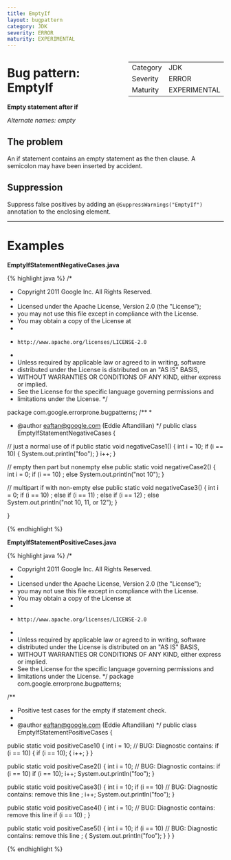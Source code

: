 ```yaml
---
title: EmptyIf
layout: bugpattern
category: JDK
severity: ERROR
maturity: EXPERIMENTAL
---
```


<div style="float:right;"><table id="metadata">
<tr><td>Category</td><td>JDK</td></tr>
<tr><td>Severity</td><td>ERROR</td></tr>
<tr><td>Maturity</td><td>EXPERIMENTAL</td></tr>
</table></div>

# Bug pattern: EmptyIf
__Empty statement after if__

_Alternate names: empty_

## The problem
An if statement contains an empty statement as the then clause. A semicolon may have been inserted by accident.

## Suppression
Suppress false positives by adding an `@SuppressWarnings("EmptyIf")` annotation to the enclosing element.

----------

# Examples
__EmptyIfStatementNegativeCases.java__

{% highlight java %}
/*
 * Copyright 2011 Google Inc. All Rights Reserved.
 *
 * Licensed under the Apache License, Version 2.0 (the "License");
 * you may not use this file except in compliance with the License.
 * You may obtain a copy of the License at
 *
 *     http://www.apache.org/licenses/LICENSE-2.0
 *
 * Unless required by applicable law or agreed to in writing, software
 * distributed under the License is distributed on an "AS IS" BASIS,
 * WITHOUT WARRANTIES OR CONDITIONS OF ANY KIND, either express or implied.
 * See the License for the specific language governing permissions and
 * limitations under the License.
 */

package com.google.errorprone.bugpatterns;
/**
 *
 * @author eaftan@google.com (Eddie Aftandilian)
 */
public class EmptyIfStatementNegativeCases {

  // just a normal use of if
  public static void negativeCase1() {
    int i = 10;
    if (i == 10) {
      System.out.println("foo");
    }
    i++;
  }

  // empty then part but nonempty else
  public static void negativeCase2() {
    int i = 0;
    if (i == 10)
      ;
    else
      System.out.println("not 10");
  }

  // multipart if with non-empty else
  public static void negativeCase3() {
    int i = 0;
    if (i == 10)
      ;
    else if (i == 11)
      ;
    else if (i == 12)
      ;
    else
      System.out.println("not 10, 11, or 12");
  }


}

{% endhighlight %}

__EmptyIfStatementPositiveCases.java__

{% highlight java %}
/*
 * Copyright 2011 Google Inc. All Rights Reserved.
 *
 * Licensed under the Apache License, Version 2.0 (the "License");
 * you may not use this file except in compliance with the License.
 * You may obtain a copy of the License at
 *
 *     http://www.apache.org/licenses/LICENSE-2.0
 *
 * Unless required by applicable law or agreed to in writing, software
 * distributed under the License is distributed on an "AS IS" BASIS,
 * WITHOUT WARRANTIES OR CONDITIONS OF ANY KIND, either express or implied.
 * See the License for the specific language governing permissions and
 * limitations under the License.
 */
package com.google.errorprone.bugpatterns;

/**
 * Positive test cases for the empty if statement check.
 *
 * @author eaftan@google.com (Eddie Aftandilian)
 */
public class EmptyIfStatementPositiveCases {

  public static void positiveCase1() {
    int i = 10;
    // BUG: Diagnostic contains: if (i == 10) {
    if (i == 10); {
      i++;
    }
  }

  public static void positiveCase2() {
    int i = 10;
    // BUG: Diagnostic contains: if (i == 10)
    if (i == 10);
    i++;
    System.out.println("foo");
  }

  public static void positiveCase3() {
    int i = 10;
    if (i == 10)
      // BUG: Diagnostic contains: remove this line
      ;
    i++;
    System.out.println("foo");
  }

  public static void positiveCase4() {
    int i = 10;
    // BUG: Diagnostic contains: remove this line
    if (i == 10)            ;
  }
  
  public static void positiveCase5() {
    int i = 10;
    if (i == 10)
      // BUG: Diagnostic contains: remove this line
      ;
    {
      System.out.println("foo");
    }
  }
}

{% endhighlight %}

